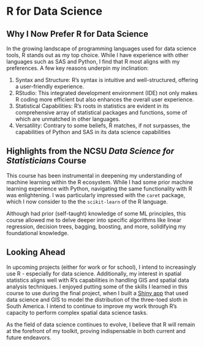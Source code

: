 R for Data Science
================

## Why I Now Prefer R for Data Science

In the growing landscape of programming languages used for data science
tools, R stands out as my top choice. While I have experience with other
languages such as SAS and Python, I find that R most aligns with my
preferences. A few key reasons underpin my inclination:

1.  Syntax and Structure: R’s syntax is intuitive and well-structured,
    offering a user-friendly experience.
2.  RStudio: This integrated development environment (IDE) not only
    makes R coding more efficient but also enhances the overall user
    experience.
3.  Statistical Capabilities: R’s roots in statistics are evident in its
    comprehensive array of statistical packages and functions, some of
    which are unmatched in other languages.
4.  Versatility: Contrary to some beliefs, R matches, if not surpasses,
    the capabilities of Python and SAS in its data science capabilities

## Highlights from the NCSU *Data Science for Statisticians* Course

This course has been instrumental in deepening my understanding of
machine learning within the R ecosystem. While I had some prior machine
learning experience with Python, navigating the same functionality with
R was enlightening. I was particularly impressed with the `caret`
package, which I now consider to the the `scikit-learn` of the R
language.

Although had prior (self-taught) knowledge of some ML principles, this
course allowed me to delve deeper into specific algorithms like linear
regression, decision trees, bagging, boosting, and more, solidifying my
foundational knowledge.

## Looking Ahead

In upcoming projects (either for work or for school), I intend to
increasingly use R - especially for data science. Additionally, my
interest in spatial statistics aligns well with R’s capabilities in
handling GIS and spatial data analysis techniques. I enjoyed putting
some of the skills I learned in this course to use during the final
project, when I built a [Shiny
app](https://github.com/benton-tripp/slothful-seer/tree/main) that used
data science and GIS to model the distribution of the three-toed sloth
in South America. I intend to continue to improve my work through R’s
capacity to perform complex spatial data science tasks.

As the field of data science continues to evolve, I believe that R will
remain at the forefront of my toolkit, proving indispensable in both
current and future endeavors.
